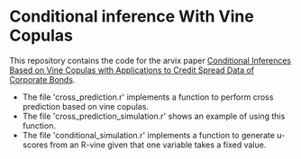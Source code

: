# Conditional inference With Vine Copulas

This repository contains the code for the arvix paper [Conditional Inferences Based on Vine Copulas with Applications to Credit Spread Data of Corporate Bonds](https://arxiv.org/abs/2008.05606). 
- The file 'cross_prediction.r' implements a function to perform cross prediction based on vine copulas.
- The file 'cross_prediction_simulation.r' shows an example of using this function.
- The file 'conditional_simulation.r' implements a function to generate u-scores from an R-vine given that one variable takes a fixed value.
